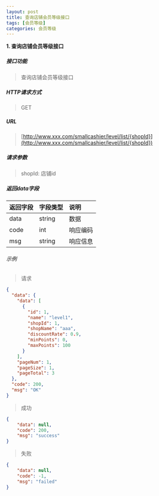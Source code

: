 ```yaml
---
layout: post
title: 查询店铺会员等级接口
tags: [会员等级]
categories: 会员等级 
---
```

**1\. 查询店铺会员等级接口**
##### 接口功能
> 查询店铺会员等级接口

##### HTTP请求方式
> GET

##### URL
> [http://www.xxx.com/smallcashier/level/list/{shopId}](http://www.xxx.com/smallcashier/level/list/{shopId})

##### 请求参数
> shopId: 店铺id


##### 返回data字段

|返回字段|字段类型|说明|
|:---|:---|:---|
|data|string|数据|
|code|int|响应编码|
|msg|string|响应信息|

###### 示例
> 请求
``` json
{
  "data": {
    "data": [
      {
        "id": 1,
        "name": "level1",
        "shopId": 1,
        "shopName": "aaa",
        "discountRate": 0.9,
        "minPoints": 0,
        "maxPoints": 100
      }
    ],
    "pageNum": 1,
    "pageSize": 1,
    "pageTotal": 3
  },
  "code": 200,
  "msg": "OK"
}
```
> 成功
``` json
{
    "data": null,
    "code": 200,
    "msg": "success"
}
```
> 失败
``` json
{
    "data": null,
    "code": -1,
    "msg": "failed"
}
```